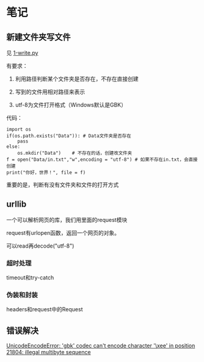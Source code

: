 # 笔记

## 新建文件夹写文件

见 [1-write.py](/1-write.py)

有要求：

1. 利用路径判断某个文件夹是否存在，不存在直接创建

2. 写到的文件用相对路径来表示

3. utf-8为文件打开格式（Windows默认是GBK）

代码：

    import os
    if(os.path.exists("Data")): # Data文件夹是否存在
        pass
    else:
        os.mkdir("Data")    # 不存在的话，创建改文件夹
    f = open("Data/in.txt","w",encoding = "utf-8") # 如果不存在in.txt，会直接创建
    print("你好，世界！", file = f)

重要的是，判断有没有文件夹和文件的打开方式

## urllib

一个可以解析网页的库，我们用里面的request模块

request有urlopen函数，返回一个网页的对象。

可以read再decode("utf-8")

### 超时处理

timeout和try-catch

### 伪装和封装

headers和request中的Request

## 错误解决

[UnicodeEncodeError: 'gbk' codec can't encode character '\xee' in position 21804: illegal multibyte sequence](https://www.jb51.net/article/64816.htm)
